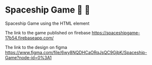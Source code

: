 # Spaceship Game :space_invader: :rocket:
Spaceship Game using the HTML <canvas> element

The link to the game published on firebase
https://spaceshipgame-17b54.firebaseapp.com/

The link to the design on figma
https://www.figma.com/file/6wy8NQDHCaORqJsQC9GjbK/Spaceship-Game?node-id=0%3A1
